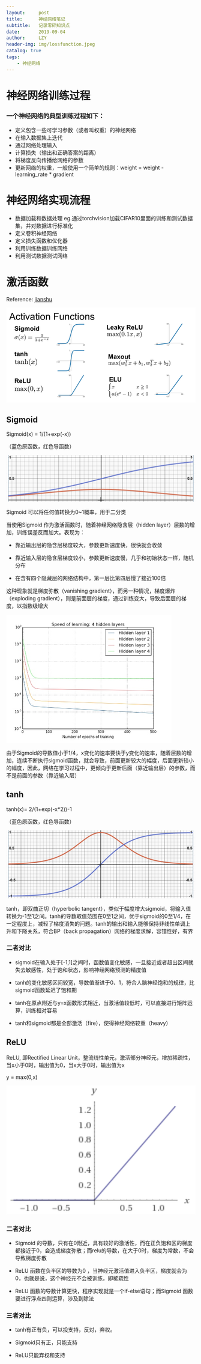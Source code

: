 ```yaml
---
layout:     post
title:      神经网络笔记
subtitle:   记录零碎知识点
date:       2019-09-04
author:     LZY
header-img: img/lossfunction.jpeg
catalog: true
tags:
    - 神经网络
---
```


# 神经网络训练过程


### 一个神经网络的典型训练过程如下：

- 定义包含一些可学习参数（或者叫权重）的神经网络
- 在输入数据集上迭代
- 通过网络处理输入
- 计算损失（输出和正确答案的距离）
- 将梯度反向传播给网络的参数
- 更新网络的权重，一般使用一个简单的规则：weight = weight - learning_rate * gradient


# 神经网络实现流程

- 数据加载和数据处理 eg.通过torchvision加载CIFAR10里面的训练和测试数据集，并对数据进行标准化
- 定义卷积神经网络
- 定义损失函数和优化器
- 利用训练数据训练网络
- 利用测试数据测试网络

# 激活函数

Reference: [jianshu](https://www.jianshu.com/p/857d5859d2cc)

![Activation Function](/img/Activation-Function.png)

## Sigmoid

Sigmoid(x) = 1/(1+exp(-x))

（蓝色原函数，红色导函数）

![sigmoid](/img/sigmoid.png)

Sigmoid 可以将任何值转换为0~1概率，用于二分类

当使用Sigmoid 作为激活函数时，随着神经网络隐含层（hidden layer）层数的增加，训练误差反而加大。表现为：

- 靠近输出层的隐含层梯度较大，参数更新速度快，很快就会收敛

- 靠近输入层的隐含层梯度较小，参数更新速度慢，几乎和初始状态一样，随机分布

- 在含有四个隐藏层的网络结构中，第一层比第四层慢了接近100倍

这种现象就是梯度弥散（vanishing gradient），而另一种情况，梯度爆炸（exploding gradient），则是前面层的梯度，通过训练变大，导致后面层的梯度，以指数级增大

![sigmoid learning speed](/img/sigmoid-learning-speed.png)

由于Sigmoid的导数值小于1/4，x变化的速率要快于y变化的速率，随着层数的增加，连续不断执行sigmoid函数，就会导致，前面更新较大的幅度，后面更新较小的幅度，因此，网络在学习过程中，更倾向于更新后面（靠近输出层）的参数，而不是前面的参数（靠近输入层）

## tanh

tanh(x)= 2/(1+exp(-x*2))-1

（蓝色原函数，红色导函数）

![tanh](/img/tanh.png)

tanh，即双曲正切（hyperbolic tangent），类似于幅度增大sigmoid，将输入值转换为-1至1之间。tanh的导数取值范围在0至1之间，优于sigmoid的0至1/4，在一定程度上，减轻了梯度消失的问题。tanh的输出和输入能够保持非线性单调上升和下降关系，符合BP（back propagation）网络的梯度求解，容错性好，有界


### 二者对比

- sigmoid在输入处于[-1,1]之间时，函数值变化敏感，一旦接近或者超出区间就失去敏感性，处于饱和状态，影响神经网络预测的精度值

- tanh的变化敏感区间较宽，导数值渐进于0、1，符合人脑神经饱和的规律，比sigmoid函数延迟了饱和期

- tanh在原点附近与y=x函数形式相近，当激活值较低时，可以直接进行矩阵运算，训练相对容易

- tanh和sigmoid都是全部激活（fire），使得神经网络较重（heavy）


## ReLU
ReLU, 即Rectified Linear Unit，整流线性单元，激活部分神经元，增加稀疏性，当x小于0时，输出值为0，当x大于0时，输出值为x

y = max(0,x)

![ReLU](/img/relu.png)

### 二者对比

- Sigmoid 的导数，只有在0附近，具有较好的激活性，而在正负饱和区的梯度都接近于0，会造成梯度弥散；而relu的导数，在大于0时，梯度为常数，不会导致梯度弥散

- ReLU 函数在负半区的导数为0 ，当神经元激活值进入负半区，梯度就会为0，也就是说，这个神经元不会被训练，即稀疏性

- ReLU 函数的导数计算更快，程序实现就是一个if-else语句；而Sigmoid 函数要进行浮点四则运算，涉及到除法

### 三者对比

- tanh有正有负，可以投支持，反对，弃权。

- Sigmoid只有正，只能支持

- ReLU只能弃权和支持